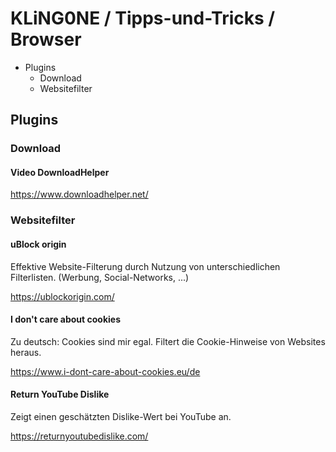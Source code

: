 # KLiNG0NE / Tipps-und-Tricks / Browser

* Plugins
  * Download
  * Websitefilter

## Plugins

### Download

#### Video DownloadHelper

https://www.downloadhelper.net/

### Websitefilter

#### uBlock origin

Effektive Website-Filterung durch Nutzung von unterschiedlichen Filterlisten.  (Werbung, Social-Networks, ...)

https://ublockorigin.com/

#### I don't care about cookies

Zu deutsch: Cookies sind mir egal. Filtert die Cookie-Hinweise von Websites heraus.

https://www.i-dont-care-about-cookies.eu/de

#### Return YouTube Dislike

Zeigt einen geschätzten Dislike-Wert bei YouTube an.

https://returnyoutubedislike.com/
